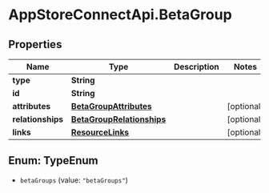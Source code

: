 # AppStoreConnectApi.BetaGroup

## Properties

Name | Type | Description | Notes
------------ | ------------- | ------------- | -------------
**type** | **String** |  | 
**id** | **String** |  | 
**attributes** | [**BetaGroupAttributes**](BetaGroupAttributes.md) |  | [optional] 
**relationships** | [**BetaGroupRelationships**](BetaGroupRelationships.md) |  | [optional] 
**links** | [**ResourceLinks**](ResourceLinks.md) |  | [optional] 



## Enum: TypeEnum


* `betaGroups` (value: `"betaGroups"`)





